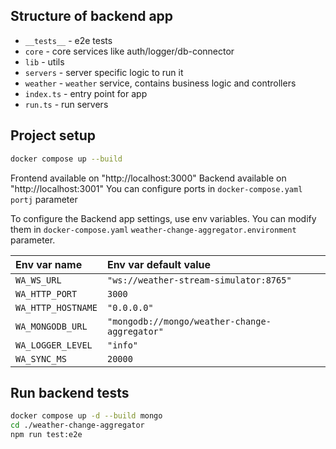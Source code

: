 ## Structure of backend app

* `__tests__` - e2e tests
* `core` - core services like auth/logger/db-connector
* `lib` - utils
* `servers` - server specific logic to run it
* `weather` - `weather` service, contains business logic and controllers
* `index.ts` - entry point for app
* `run.ts` - run servers


## Project setup

```bash
docker compose up --build
```

Frontend available on "http://localhost:3000"
Backend available on "http://localhost:3001"
You can configure ports in `docker-compose.yaml` `portj` parameter

To configure the Backend app settings, use env variables.
You can modify them in `docker-compose.yaml`
`weather-change-aggregator.environment` parameter.

| Env var name       | Env var default value                         |
|:-------------------|:----------------------------------------------|
| `WA_WS_URL`        | `"ws://weather-stream-simulator:8765"`        |
| `WA_HTTP_PORT`     | `3000`                                        |
| `WA_HTTP_HOSTNAME` | `"0.0.0.0"`                                   |
| `WA_MONGODB_URL`   | `"mongodb://mongo/weather-change-aggregator"` |
| `WA_LOGGER_LEVEL`  | `"info"`                                      |
| `WA_SYNC_MS`       | `20000`                                       |


## Run backend tests

```bash
docker compose up -d --build mongo
cd ./weather-change-aggregator
npm run test:e2e
```
